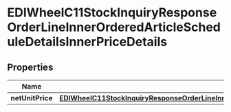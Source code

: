 

# EDIWheelC11StockInquiryResponseOrderLineInnerOrderedArticleScheduleDetailsInnerPriceDetails


## Properties

| Name | Type | Description | Notes |
|------------ | ------------- | ------------- | -------------|
|**netUnitPrice** | [**EDIWheelC11StockInquiryResponseOrderLineInnerOrderedArticleScheduleDetailsInnerPriceDetailsNetUnitPrice**](EDIWheelC11StockInquiryResponseOrderLineInnerOrderedArticleScheduleDetailsInnerPriceDetailsNetUnitPrice.md) |  |  [optional] |



